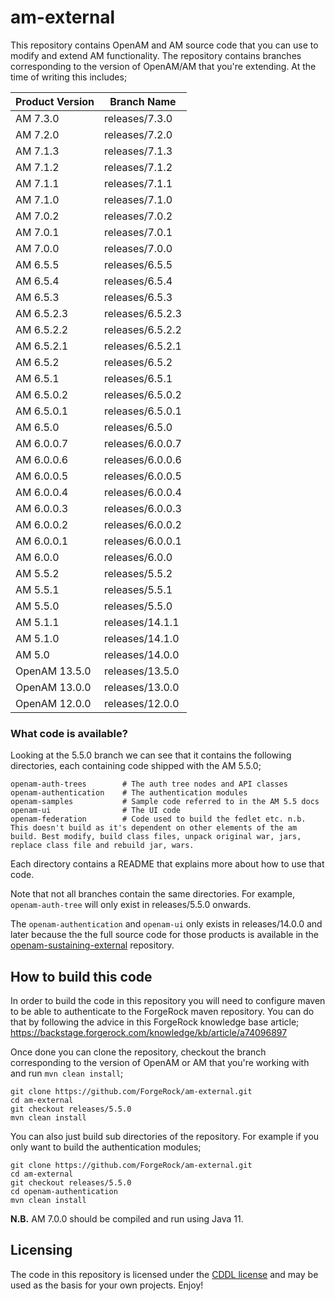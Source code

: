 <!--
The contents of this file are subject to the terms of the Common Development and Distribution License (the License). You may not use this file except in compliance with the License.

You can obtain a copy of the License at legal/CDDLv1.0.txt. See the License for the specific language governing permission and limitations under the License.
When distributing Covered Software, include this CDDL Header Notice in each file and include the License file at legal/CDDLv1.0.txt. If applicable, add the following below the CDDL Header, with the fields enclosed by brackets [] replaced by your own identifying information: "Portions copyright [year] [name of copyright owner]".

Copyright 2017-2023 ForgeRock AS.
-->

# am-external

This repository contains OpenAM and AM source code that you can use to modify and extend AM functionality. The repository contains branches corresponding to the version of OpenAM/AM that you're extending. At the time of writing this includes;


Product Version   |  Branch Name
------------------|-----------------
AM 7.3.0          |  releases/7.3.0
AM 7.2.0          |  releases/7.2.0
AM 7.1.3          |  releases/7.1.3
AM 7.1.2          |  releases/7.1.2
AM 7.1.1          |  releases/7.1.1
AM 7.1.0          |  releases/7.1.0
AM 7.0.2          |  releases/7.0.2
AM 7.0.1          |  releases/7.0.1
AM 7.0.0          |  releases/7.0.0
AM 6.5.5          |  releases/6.5.5
AM 6.5.4          |  releases/6.5.4
AM 6.5.3          |  releases/6.5.3
AM 6.5.2.3        |  releases/6.5.2.3
AM 6.5.2.2        |  releases/6.5.2.2
AM 6.5.2.1        |  releases/6.5.2.1
AM 6.5.2          |  releases/6.5.2
AM 6.5.1          |  releases/6.5.1
AM 6.5.0.2        |  releases/6.5.0.2
AM 6.5.0.1        |  releases/6.5.0.1
AM 6.5.0          |  releases/6.5.0
AM 6.0.0.7        |  releases/6.0.0.7
AM 6.0.0.6        |  releases/6.0.0.6
AM 6.0.0.5        |  releases/6.0.0.5
AM 6.0.0.4        |  releases/6.0.0.4
AM 6.0.0.3        |  releases/6.0.0.3
AM 6.0.0.2        |  releases/6.0.0.2
AM 6.0.0.1        |  releases/6.0.0.1
AM 6.0.0          |  releases/6.0.0
AM 5.5.2          |  releases/5.5.2
AM 5.5.1          |  releases/5.5.1
AM 5.5.0          |  releases/5.5.0
AM 5.1.1          |  releases/14.1.1  
AM 5.1.0          |  releases/14.1.0
AM 5.0            |  releases/14.0.0
OpenAM 13.5.0     |  releases/13.5.0
OpenAM 13.0.0     |  releases/13.0.0  
OpenAM 12.0.0     |  releases/12.0.0

### What code is available?

Looking at the 5.5.0 branch we can see that it contains the following directories, each containing code shipped with the AM 5.5.0;

```
openam-auth-trees        # The auth tree nodes and API classes  
openam-authentication    # The authentication modules  
openam-samples           # Sample code referred to in the AM 5.5 docs  
openam-ui                # The UI code   
openam-federation        # Code used to build the fedlet etc. n.b. This doesn't build as it's dependent on other elements of the am build. Best modify, build class files, unpack original war, jars, replace class file and rebuild jar, wars.
```

Each directory contains a README that explains more about how to use that code.

Note that not all branches contain the same directories. For example, `openam-auth-tree` will only exist in releases/5.5.0 onwards.

The `openam-authentication` and `openam-ui` only exists in releases/14.0.0 and later because the the full source code for those products is available in the [openam-sustaining-external](https://stash.forgerock.org/projects/OPENAM/repos/openam-sustaining-external/browse) repository.

## How to build this code

In order to build the code in this repository you will need to configure maven to be able to authenticate to the ForgeRock maven repository. You can do that by following the advice in this ForgeRock knowledge base article;
<https://backstage.forgerock.com/knowledge/kb/article/a74096897>

Once done you can clone the repository, checkout the branch corresponding to the version of OpenAM or AM that you're working with and run `mvn clean install`;

```
git clone https://github.com/ForgeRock/am-external.git
cd am-external
git checkout releases/5.5.0
mvn clean install
```
You can also just build sub directories of the repository. For example if you only want to build the authentication modules;

```
git clone https://github.com/ForgeRock/am-external.git
cd am-external
git checkout releases/5.5.0
cd openam-authentication
mvn clean install
```

**N.B.** AM 7.0.0 should be compiled and run using Java 11.

## Licensing

The code in this repository is licensed under the [CDDL license](https://forum.forgerock.com/cddlv1-0/) and may be used as the basis for your own projects.
Enjoy!
